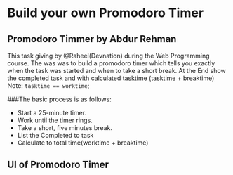 # Build your own Promodoro Timer
## Promodoro Timmer by Abdur Rehman
This task giving by @Raheel(Devnation) during the Web Programming course. The was was to build a promodoro timer which tells you exactly when the task was started and when to take a short break. At the End show the completed task and with calculated tasktime (tasktime + breaktime)
Note: `tasktime == worktime`;

###The basic process is as follows:
- Start a 25-minute timer.
- Work until the timer rings.
- Take a short, five minutes break.
- List the Completed to task
- Calculate to total time(worktime + breaktime)

## UI of Promodoro Timer
